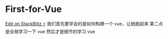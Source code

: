 # First-for-Vue

[Edit on StackBlitz ⚡️](https://stackblitz.com/edit/vue-lkytsj)
我们首先要学会的是如何构建一个 vue，让她跑起来
第二点是全局学习一下 vue
然后才是细节的学习 vue
